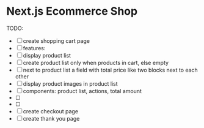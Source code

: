 # Next.js Ecommerce Shop

TODO:

- [ ] create shopping cart page
- [ ] features:
- [ ] display product list
- [ ] create product list only when products in cart, else empty
- [ ] next to product list a field with total price like two blocks next to each other
- [ ] display product images in product list
- [ ] components: product list, actions, total amount
- [ ]
- [ ]
- [ ] create checkout page
- [ ] create thank you page
